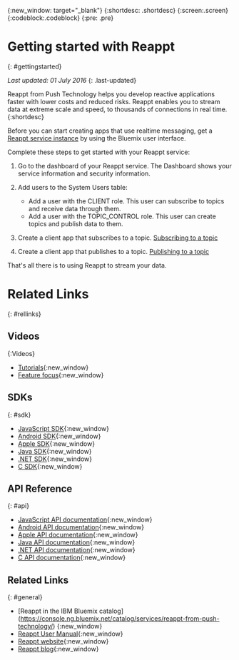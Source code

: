 {:new_window: target="_blank"}
{:shortdesc: .shortdesc}
{:screen:.screen}
{:codeblock:.codeblock}
{:pre: .pre}

# Getting started with Reappt
{: #gettingstarted}

*Last updated: 01 July 2016*
{: .last-updated}


Reappt from Push Technology helps you develop reactive applications faster with lower costs and reduced risks. Reappt enables you to stream data at extreme scale and speed, to thousands of connections in real time.
{:shortdesc}


Before you can start creating apps that use realtime messaging, get a [Reappt service instance](https://console.ng.bluemix.net/catalog/services/reappt-from-push-technology/) by using the Bluemix user interface.


Complete these steps to get started with your Reappt service:


1. Go to the dashboard of your Reappt service.
   The Dashboard shows your service information and security information.

2. Add users to the System Users table:
   *  Add a user with the CLIENT role.
      This user can subscribe to topics and receive data through them.
   *  Add a user with the TOPIC_CONTROL role.
      This user can create topics and publish data to them. 

3. Create a client app that subscribes to a topic.
   [Subscribing to a topic](./reappt_subscriber.html)

4. Create a client app that publishes to a topic.
   [Publishing to a topic](./reappt_publisher.html)


That's all there is to using Reappt to stream your data.


# Related Links
{: #rellinks}

## Videos
{:Videos}

* [Tutorials](https://www.youtube.com/watch?v=e38FbjF2zIs&list=PLYzjzg_h2Tcxc9BZfE6_8Chw2buBzL204){:new_window}
* [Feature focus](https://www.youtube.com/watch?v=didjrWCqmLw&list=PLYzjzg_h2TczawKhkEJ5-YIkRNbiOEWx-){:new_window}

## SDKs
{: #sdk}

* [JavaScript SDK](http://developer.reappt.io/clients/js){:new_window}
* [Android SDK](http://developer.reappt.io/clients/android){:new_window}
* [Apple SDK](http://developer.reappt.io/clients/apple){:new_window}
* [Java SDK](http://developer.reappt.io/clients/java){:new_window}
* [.NET SDK](http://developer.reappt.io/clients/dotnet){:new_window}
* [C SDK](http://developer.reappt.io/clients/c){:new_window}


## API Reference
{: #api}

* [JavaScript API documentation](http://developer.reappt.io/docs/js){:new_window}
* [Android API documentation](http://developer.reappt.io/docs/android){:new_window}
* [Apple API documentation](http://developer.reappt.io/docs/apple){:new_window}
* [Java API documentation](http://developer.reappt.io/docs/java){:new_window}
* [.NET API documentation](http://developer.reappt.io/docs/dotnet){:new_window}
* [C API documentation](http://developer.reappt.io/docs/c){:new_window}


## Related Links
{: #general}

* [Reappt in the IBM Bluemix catalog] (https://console.ng.bluemix.net/catalog/services/reappt-from-push-technology/) {:new_window}
* [Reappt User Manual](http://developer.reappt.io/docs/manual/html/){:new_window}
* [Reappt website](https://www.reappt.io/){:new_window}
* [Reappt blog](https://www.reappt.io/blog/){:new_window}
